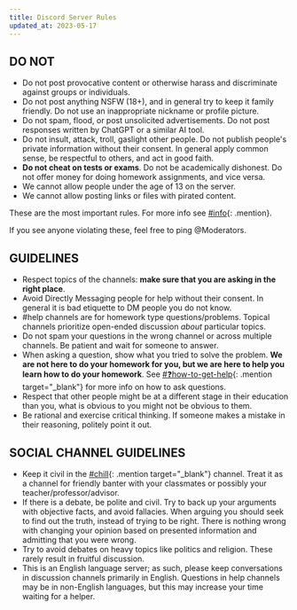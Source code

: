```yaml
---
title: Discord Server Rules
updated_at: 2023-05-17
---
```


## DO NOT
 - Do not post provocative content or otherwise harass and discriminate against groups or individuals.
 - Do not post anything NSFW (18+), and in general try to keep it family friendly. Do not use an inappropriate nickname or profile picture.
 - Do not spam, flood, or post unsolicited advertisements. Do not post responses written by ChatGPT or a similar AI tool.
 - Do not insult, attack, troll, gaslight other people. Do not publish people's private information without their consent. In general apply common sense, be respectful to others, and act in good faith.
 - __Do not cheat on tests or exams__. Do not be academically dishonest. Do not offer money for doing homework assignments, and vice versa.
 - We cannot allow people under the age of 13 on the server.
 - We cannot allow posting links or files with pirated content.

These are the most important rules. For more info see [#info](/info){: .mention}.

If you see anyone violating these, feel free to ping <a class="mention">@Moderators</a>.

## GUIDELINES
 - Respect topics of the channels: __make sure that you are asking in the right place__.
 - Avoid Directly Messaging people for help without their consent. In general it is bad etiquette to DM people you do not know.
 - #help channels are for homework type questions/problems. Topical channels prioritize open-ended discussion *about* particular topics.
 - Do not spam your questions in the wrong channel or across multiple channels. Be patient and wait for someone to answer.
 - When asking a question, show what you tried to solve the problem. __We are not here to do your homework for you, but we are here to help you learn how to do your homework__. See [#❓how-to-get-help](https://discord.com/channels/268882317391429632/488120190538743810){: .mention target="_blank"} for more info on how to ask questions.
 - Respect that other people might be at a different stage in their education than you, what is obvious to you might not be obvious to them.
 - Be rational and exercise critical thinking. If someone makes a mistake in their reasoning, politely point it out.

## SOCIAL CHANNEL GUIDELINES
 - Keep it civil in the [#chill](https://discord.com/channels/268882317391429632/342850939306246145){: .mention target="_blank"} channel. Treat it as a channel for friendly banter with your classmates or possibly your teacher/professor/advisor.
 - If there is a debate, be polite and civil. Try to back up your arguments with objective facts, and avoid fallacies. When arguing you should seek to find out the truth, instead of trying to be right. There is nothing wrong with changing your opinion based on presented information and admitting that you were wrong.
 - Try to avoid debates on heavy topics like politics and religion. These rarely result in fruitful discussion.
 - This is an English language server; as such, please keep conversations in discussion channels primarily in English. Questions in help channels may be in non-English languages, but this may increase your time waiting for a helper.
